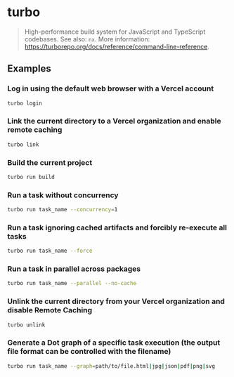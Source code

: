 # turbo

> High-performance build system for JavaScript and TypeScript codebases. See also: `nx`. More information: <https://turborepo.org/docs/reference/command-line-reference>.

## Examples

### Log in using the default web browser with a Vercel account

```bash
turbo login
```

### Link the current directory to a Vercel organization and enable remote caching

```bash
turbo link
```

### Build the current project

```bash
turbo run build
```

### Run a task without concurrency

```bash
turbo run task_name --concurrency=1
```

### Run a task ignoring cached artifacts and forcibly re-execute all tasks

```bash
turbo run task_name --force
```

### Run a task in parallel across packages

```bash
turbo run task_name --parallel --no-cache
```

### Unlink the current directory from your Vercel organization and disable Remote Caching

```bash
turbo unlink
```

### Generate a Dot graph of a specific task execution (the output file format can be controlled with the filename)

```bash
turbo run task_name --graph=path/to/file.html|jpg|json|pdf|png|svg
```
